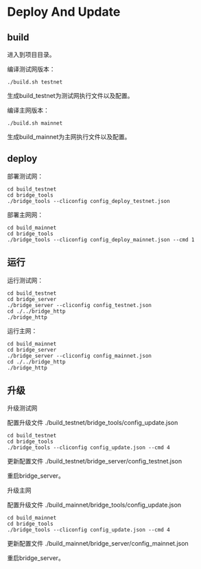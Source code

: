 # Deploy And Update

## build

进入到项目目录。

编译测试网版本：
```
./build.sh testnet
```

生成build_testnet为测试网执行文件以及配置。

编译主网版本：
```
./build.sh mainnet
```

生成build_mainnet为主网执行文件以及配置。

## deploy

部署测试网：
```
cd build_testnet
cd bridge_tools
./bridge_tools --cliconfig config_deploy_testnet.json
```

部署主网网：
```
cd build_mainnet
cd bridge_tools
./bridge_tools --cliconfig config_deploy_mainnet.json --cmd 1
```

## 运行

运行测试网：
```
cd build_testnet
cd bridge_server
./bridge_server --cliconfig config_testnet.json
cd ./../bridge_http
./bridge_http
```

运行主网：
```
cd build_mainnet
cd bridge_server
./bridge_server --cliconfig config_mainnet.json
cd ./../bridge_http
./bridge_http
```

## 升级

升级测试网

配置升级文件 ./build_testnet/bridge_tools/config_update.json
```
cd build_testnet
cd bridge_tools
./bridge_tools --cliconfig config_update.json --cmd 4
```

更新配置文件 ./build_testnet/bridge_server/config_testnet.json

重启bridge_server。

升级主网

配置升级文件 ./build_mainnet/bridge_tools/config_update.json
```
cd build_mainnet
cd bridge_tools
./bridge_tools --cliconfig config_update.json --cmd 4
```

更新配置文件 ./build_mainnet/bridge_server/config_mainnet.json

重启bridge_server。


